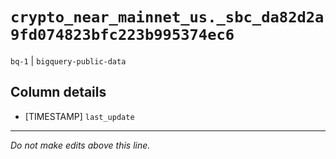 # `crypto_near_mainnet_us._sbc_da82d2a9fd074823bfc223b995374ec6`
`bq-1` | `bigquery-public-data`

## Column details
* [TIMESTAMP] `last_update`

-------------------------------------------------------------------------------
*Do not make edits above this line.*
